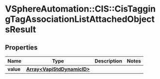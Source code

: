 # VSphereAutomation::CIS::CisTaggingTagAssociationListAttachedObjectsResult

## Properties
Name | Type | Description | Notes
------------ | ------------- | ------------- | -------------
**value** | [**Array&lt;VapiStdDynamicID&gt;**](VapiStdDynamicID.md) |  | 


